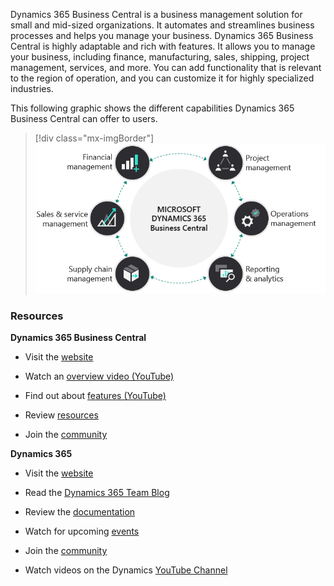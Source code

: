 ﻿Dynamics 365 Business Central is a business management solution for small and mid-sized organizations. It automates and streamlines business processes and helps you manage your business. Dynamics 365 Business Central is highly adaptable and rich with features. It allows you to manage your business, including finance, manufacturing, sales, shipping, project management, services, and more. You can add functionality that is relevant to the region of operation, and you can customize it for highly specialized industries.

This following graphic shows the different capabilities Dynamics 365 Business Central can offer to users.

> [!div class="mx-imgBorder"]
> ![graphic showing Business Central capabilities](../media/m12-image01.png)

### Resources

**Dynamics 365 Business Central**

- Visit the [website](https://dynamics.microsoft.com/business-central/overview/) 

- Watch an [overview video (YouTube)](https://www.youtube.com/watch?v=sDYBMZ2I2YA&feature=youtu.be/) 

- Find out about [features (YouTube)](https://www.youtube.com/watch?v=zqz03iMihx0/)

- Review [resources](https://dynamics.microsoft.com/resources/) 

- Join the [community](https://community.dynamics.com/) 

 **Dynamics 365**

- Visit the [website](https://dynamics.microsoft.com/) 

- Read the [Dynamics 365 Team Blog ](https://community.dynamics.com/365/b/365teamblog/) 

- Review the [documentation](https://docs.microsoft.com/) 

- Watch for upcoming [events](https://dynamics.microsoft.com/events/) 

- Join the [community](https://community.dynamics.com/) 

- Watch videos on the Dynamics [YouTube Channel](https://www.youtube.com/channel/UCJGCg4rB3QSs8y_1FquelBQ/) 
